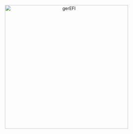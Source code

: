 <div align="center">
<a href="https://gerefi.com/"><img src="https://raw.githubusercontent.com/wiki/gerefi/gerefi/Images/logo_new.png" alt="gerEFI" width="400"></img></a>
</div>
